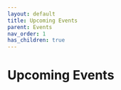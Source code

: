 ```yaml
---
layout: default
title: Upcoming Events
parent: Events
nav_order: 1
has_children: true
---
```


# Upcoming Events

